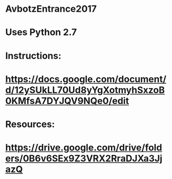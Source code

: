 # AvbotzEntrance2017
# Uses Python 2.7
# Instructions:
# https://docs.google.com/document/d/12ySUkLL70Ud8yYgXotmyhSxzoB0KMfsA7DYJQV9NQe0/edit
# Resources:
# https://drive.google.com/drive/folders/0B6v6SEx9Z3VRX2RraDJXa3JjazQ
